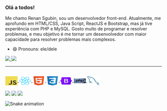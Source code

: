 ### Olá a todos! 

Me chamo Renan Sgubin, sou um desenvolvedor front-end. Atualmente, me aprofundo em HTML/CSS, Java Script, ReactJS e Bootstrap, mas já tive experiência com PHP e MySQL. 
Gosto muito de programar e resolver problemas, e meu objetivo é me tornar um desenvolvedor com maior capacidade para resolver problemas mais complexos.

- 😄 Pronouns: ele/dele

<div>
  <a href="https://github.com/RenanSgubin">
  <img height="180em" src="https://github-readme-stats.vercel.app/api?username=RenanSgubin&show_icons=true&theme=tokyonight&include_all_commits=true&count_private=true"/>
  <img height="180em" src="https://github-readme-stats.vercel.app/api/top-langs/?username=RenanSgubin&layout=compact&langs_count=7&theme=tokyonight"/>
</div>
  <hr>
  <div style="display: inline_block"><br>
    <img align="center" alt="RenanSgubin-Js" height="30" width="40" src="https://raw.githubusercontent.com/devicons/devicon/master/icons/javascript/javascript-original.svg">
    <img align="center" alt="RenanSgubin-ReactJS" height="30" width="40" src="https://raw.githubusercontent.com/devicons/devicon/master/icons/react/react-original.svg">
    <img align="center" alt="RenanSgubin-HTML" height="30" width="40" src="https://raw.githubusercontent.com/devicons/devicon/master/icons/html5/html5-original.svg">
    <img align="center" alt="RenanSgubin-CSS" height="30" width="40" src="https://raw.githubusercontent.com/devicons/devicon/master/icons/css3/css3-original.svg">
    <img align="center" alt="RenanSgubin-Bootstrap" height="30" width="40" src="https://raw.githubusercontent.com/devicons/devicon/master/icons/bootstrap/bootstrap-original.svg">
    <img align="center" alt="RenanSgubin-PHP" height="30" width="40" src="https://raw.githubusercontent.com/devicons/devicon/master/icons/php/php-original.svg">
    <img align="center" alt="RenanSgubin-MySQL" height="30" width="40" src="https://raw.githubusercontent.com/devicons/devicon/master/icons/mysql/mysql-original.svg">
</div><br>
  
  <div>
  <a href="https://www.instagram.com/renansgubin/" target="_blank"><img src="https://img.shields.io/badge/-Instagram-%23E4405F?style=for-the-badge&logo=instagram&logoColor=white" target="_blank"></a>
  <a href = "mailto:renan08042004@gmail.com"><img src="https://img.shields.io/badge/-Gmail-%23333?style=for-the-badge&logo=gmail&logoColor=white" target="_blank"></a>
  <a href="https://www.linkedin.com/in/renan-sgubin/" target="_blank"><img src="https://img.shields.io/badge/-LinkedIn-%230077B5?style=for-the-badge&logo=linkedin&logoColor=white" target="_blank"></a>
  </div>
  
   ![Snake animation](https://github.com/RenanSgubin/RenanSgubin/blob/output/github-contribution-grid-snake.svg)
